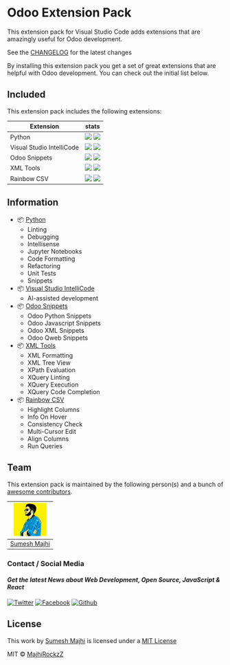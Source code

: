 # Odoo Extension Pack

This extension pack for Visual Studio Code adds extensions that are amazingly useful for Odoo development.

See the [CHANGELOG](CHANGELOG.md) for the latest changes

By installing this extension pack you get a set of great extensions that are helpful with Odoo development. You can check out the initial list below.



## Included

This extension pack includes the following extensions:

| Extension | stats |
|-----------|-------|
| Python    | ![](https://vsmarketplacebadge.apphb.com/installs-short/ms-python.python.svg) ![](https://vsmarketplacebadge.apphb.com/rating-short/ms-python.python.svg) |
| Visual Studio IntelliCode | ![](https://vsmarketplacebadge.apphb.com/installs-short/VisualStudioExptTeam.vscodeintellicode.svg) ![](https://vsmarketplacebadge.apphb.com/rating-short/VisualStudioExptTeam.vscodeintellicode.svg) |
| Odoo Snippets | ![](https://vsmarketplacebadge.apphb.com/installs-short/jigar-patel.OdooSnippets.svg) ![](https://vsmarketplacebadge.apphb.com/rating-short/jigar-patel.OdooSnippets.svg) |
| XML Tools | ![](https://vsmarketplacebadge.apphb.com/installs-short/DotJoshJohnson.xml.svg) ![](https://vsmarketplacebadge.apphb.com/rating-short/DotJoshJohnson.xml.svg) |
| Rainbow CSV | ![](https://vsmarketplacebadge.apphb.com/installs-short/mechatroner.rainbow-csv.svg) ![](https://vsmarketplacebadge.apphb.com/rating-short/mechatroner.rainbow-csv.svg) |

## Information
- 📦 [ Python ](https://marketplace.visualstudio.com/items?itemName=ms-python.python)
    - Linting
    - Debugging
    - Intellisense
    - Jupyter Notebooks
    - Code Formatting
    - Refactoring
    - Unit Tests
    - Snippets
- 📦 [ Visual Studio IntelliCode ](https://marketplace.visualstudio.com/items?itemName=VisualStudioExptTeam.vscodeintellicode)
    - AI-assisted development
- 📦 [ Odoo Snippets ](https://marketplace.visualstudio.com/items?itemName=jigar-patel.OdooSnippets)
    - Odoo Python Snippets
    - Odoo Javascript Snippets
    - Odoo XML Snippets
    - Odoo Qweb Snippets
- 📦 [ XML Tools ](https://marketplace.visualstudio.com/items?itemName=DotJoshJohnson.xml)
    - XML Formatting
    - XML Tree View
    - XPath Evaluation
    - XQuery Linting
    - XQuery Execution
    - XQuery Code Completion
- 📦 [ Rainbow CSV ](https://marketplace.visualstudio.com/items?itemName=mechatroner.rainbow-csv)
    - Highlight Columns
    - Info On Hover
    - Consistency Check
    - Multi-Cursor Edit
    - Align Columns
    - Run Queries

## Team

This extension pack is maintained by the following person(s) and a bunch of [awesome contributors](https://github.com/MajhiRockzZ/odoo-extension-pack/graphs/contributors).

[![Sumesh Majhi](./assets/majhirockzz.png)](https://www.twitter.com/MajhiRockzZ) |
:---: |
[Sumesh Majhi](https://github.com/MajhiRockzZ) |

### Contact / Social Media

#### *Get the latest News about Web Development, Open Source, JavaScript & React*

[![Twitter](https://github.frapsoft.com/social/twitter.png)](https://www.twitter.com/MajhiRockzZ)
[![Facebook](https://github.frapsoft.com/social/facebook.png)](https://www.facebook.com/sumesh.majhi.5)
[![Github](https://github.frapsoft.com/social/github.png)](https://github.com/MajhiRockzZ)

## License

This work by [Sumesh Majhi](https://www.twitter.com/MajhiRockzZ) is licensed under a  [MIT License](https://github.com/MajhiRockzZ/odoo-extension-pack/blob/master/LICENSE)

MIT © [MajhiRockzZ](https://www.twitter.com/MajhiRockzZ)